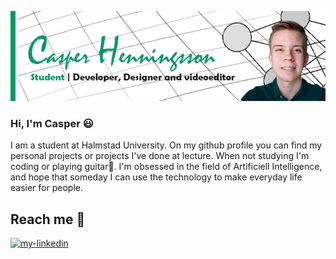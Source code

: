 ![](https://github.com/cabbeh01/cabbeh01/blob/main/banner.png)
### Hi, I'm Casper 😃
I am a student at Halmstad University. On my github profile you can find my personal projects or projects I've done at lecture. When not studying I'm coding or playing guitar🎸. I'm obsessed in the field of Artificiell Intelligence, and hope that someday I can use the technology to make everyday life easier for people.


## Reach me 🤙
<p align="left"> 
<a href="https://www.linkedin.com/in/cabbeh01"><img src="https://img.shields.io/static/v1?label=&labelColor=505050&message=linkedin&style=flat&color=0077B5&logo=linkedin" alt="my-linkedin"/></a>
<!--<a href="website"><img src="https://img.shields.io/static/v1?label=&labelColor=505050&message=website&style=flat&color=red&logo=embarcadero" alt="my-website"/></a>-->
</p>
